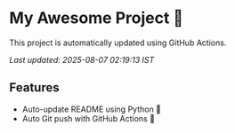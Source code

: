 # My Awesome Project 🚀

This project is automatically updated using GitHub Actions.

_Last updated: 2025-08-07 02:19:13 IST_

## Features
- Auto-update README using Python 🐍
- Auto Git push with GitHub Actions 🤖
